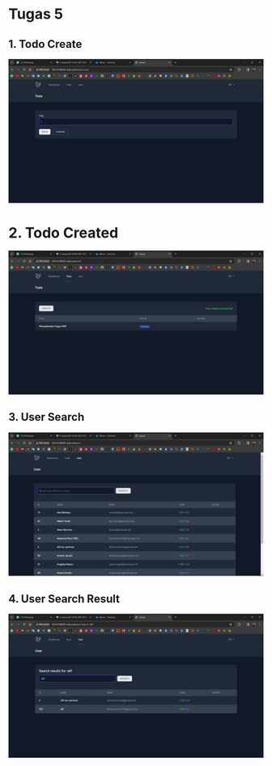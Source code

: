# Tugas 5

## 1. Todo Create

![Todo Create](screenshot/tugas5/Todo%20Create.png)

# 2. Todo Created

![Todo Created](screenshot/tugas5/Todo%20Created.png)

## 3. User Search

![User Search](screenshot/tugas5/User%20Search.png)

## 4. User Search Result

![User Search Result](screenshot/tugas5/User%20Search%20Result.png)
